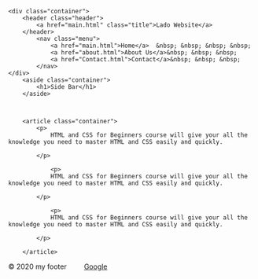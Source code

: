 <!DOCTYPE html>
<html>
<head>
	<title>Main Page</title>
	<link rel="stylesheet" href="css.css">
	<script type="text/javascript" src="script.js"></script>
</head>
<body>

	<div class="container">
		<header class="header">
			<a href="main.html" class="title">Lado Website</a>
		</header>
			<nav class="menu">
				<a href="main.html">Home</a>  &nbsp; &nbsp; &nbsp; &nbsp;
				<a href="about.html">About Us</a>&nbsp; &nbsp; &nbsp;
				<a href="Contact.html">Contact</a>&nbsp; &nbsp; &nbsp;
			</nav>
	</div>
		<aside class="container">
			<h1>Side Bar</h1>
		</aside>
	
	

		<article class="container">
			<p>
				HTML and CSS for Beginners course will give your all the knowledge you need to master HTML and CSS easily and quickly.

			</p>

				<p>
				HTML and CSS for Beginners course will give your all the knowledge you need to master HTML and CSS easily and quickly.

			</p>

				<p>
				HTML and CSS for Beginners course will give your all the knowledge you need to master HTML and CSS easily and quickly.

			</p>

		</article>

<footer class="container">
	&copy; 2020  my footer &nbsp; &nbsp; &nbsp; &nbsp; <a href="http://www.google.com" target="_blank">Google</a>

</footer>
</body>
</html>
